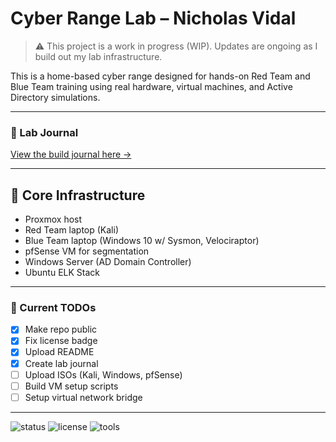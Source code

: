 
# Cyber Range Lab – Nicholas Vidal

> ⚠️ This project is a work in progress (WIP). Updates are ongoing as I build out my lab infrastructure.

This is a home-based cyber range designed for hands-on Red Team and Blue Team training using real hardware, virtual machines, and Active Directory simulations.

---

### 📓 Lab Journal

[View the build journal here →](docs/lab_journal.md)

---

## 🧱 Core Infrastructure

- Proxmox host  
- Red Team laptop (Kali)  
- Blue Team laptop (Windows 10 w/ Sysmon, Velociraptor)  
- pfSense VM for segmentation  
- Windows Server (AD Domain Controller)  
- Ubuntu ELK Stack  

---

### 🔧 Current TODOs

- [x] Make repo public  
- [x] Fix license badge  
- [x] Upload README  
- [x] Create lab journal  
- [ ] Upload ISOs (Kali, Windows, pfSense)  
- [ ] Build VM setup scripts  
- [ ] Setup virtual network bridge  

---

![status](https://img.shields.io/badge/status-WIP-yellow)
![license](https://img.shields.io/github/license/Zerohourcyber/cyber-range-lab)
![tools](https://img.shields.io/badge/tools-Kali%20%7C%20pfSense%20%7C%20ELK%20%7C%20Velociraptor-blue)

